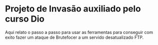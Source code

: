 # Projeto de Invasão auxiliado pelo curso Dio
Aqui relato o passo a passo para usar as ferramentas para conseguir com exito fazer um ataque de Brutefocer a um servido desatualizado FTP.